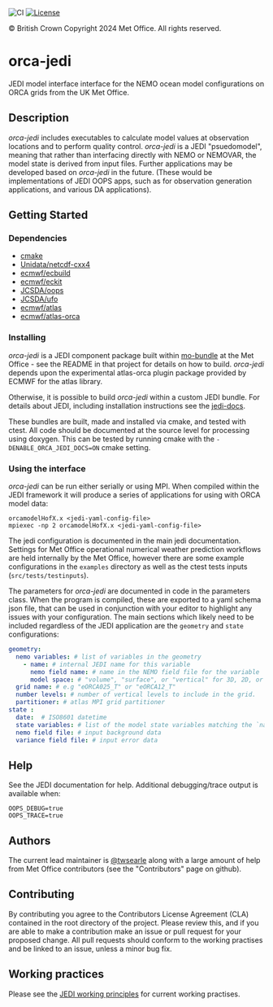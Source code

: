 ![CI](https://github.com/MetOffice/orca-jedi/actions/workflows/ci.yml/badge.svg)
[![License](https://img.shields.io/badge/License-BSD_3--Clause-blue.svg)](https://opensource.org/licenses/BSD-3-Clause)

&copy; British Crown Copyright 2024 Met Office. All rights reserved.

# orca-jedi

JEDI model interface interface for the NEMO ocean model configurations on ORCA grids from the UK Met Office.

## Description

_orca-jedi_ includes executables to calculate model values at observation locations and to perform quality control. _orca-jedi_ is a JEDI "psuedomodel", meaning that rather than interfacing directly with NEMO or NEMOVAR, the model state is derived from input files. Further applications may be developed based on _orca-jedi_ in the future. (These would be implementations of JEDI OOPS apps, such as for observation generation applications, and various DA applications).

## Getting Started

### Dependencies

  * [cmake](https://cmake.org/)
  * [Unidata/netcdf-cxx4](https://github.com/Unidata/netcdf-cxx4)
  * [ecmwf/ecbuild](https://github.com/ecmwf/ecbuild)
  * [ecmwf/eckit](https://github.com/ecmwf/eckit)
  * [JCSDA/oops](https://github.com/JCSDA/oops)
  * [JCSDA/ufo](https://github.com/JCSDA/ufo)
  * [ecmwf/atlas](https://github.com/ecmwf/atlas)
  * [ecmwf/atlas-orca](https://github.com/ecmwf/atlas-orca)

### Installing

_orca-jedi_ is a JEDI component package built within [mo-bundle](https://github.com/MetOffice/mo-bundle) at the Met Office - see the README in that project for details on how to build. _orca-jedi_ depends upon the experimental atlas-orca plugin package provided by ECMWF for the atlas library.

Otherwise, it is possible to build _orca-jedi_ within a custom JEDI bundle. For details about JEDI, including installation instructions see the [jedi-docs](http://jedi-docs.jcsda.org/).

These bundles are built, made and installed via cmake, and tested with ctest. All code should be documented at the source level for processing using doxygen. This can be tested by running cmake with the ``-DENABLE_ORCA_JEDI_DOCS=ON`` cmake setting.

### Using the interface

_orca-jedi_ can be run either serially or using MPI. When compiled within the JEDI framework it will produce a series of applications for using with ORCA model data:
```
orcamodelHofX.x <jedi-yaml-config-file>
mpiexec -np 2 orcamodelHofX.x <jedi-yaml-config-file>
```

The jedi configuration is documented in the main jedi documentation. Settings for Met Office operational numerical weather prediction workflows are held internally by the Met Office, however there are some example configurations in the ``examples`` directory as well as the ctest tests inputs (``src/tests/testinputs``).

The parameters for _orca-jedi_ are documented in code in the parameters class. When the program is compiled, these are exported to a yaml schema json file, that can be used in conjunction with your editor to highlight any issues with your configuration. The main sections which likely need to be included regardless of the JEDI application are the ``geometry`` and ``state`` configurations:

```yaml
geometry:
  nemo variables: # list of variables in the geometry
    - name: # internal JEDI name for this variable
      nemo field name: # name in the NEMO field file for the variable
      model space: # "volume", "surface", or "vertical" for 3D, 2D, or 1D field
  grid name: # e.g "eORCA025_T" or "eORCA12_T"
  number levels: # number of vertical levels to include in the grid.
  partitioner: # atlas MPI grid partitioner
state :
  date:  # ISO8601 datetime
  state variables: # list of the model state variables matching the `name` field above
  nemo field file: # input background data
  variance field file: # input error data
```

## Help

See the JEDI documentation for help. Additional debugging/trace output is available when:
```
OOPS_DEBUG=true
OOPS_TRACE=true
```

## Authors

The current lead maintainer is [@twsearle](https://github.com/twsearle) along with a large amount of help from Met Office contributors (see the "Contributors" page on github).
## Contributing

By contributing you agree to the Contributors License Agreement (CLA) contained in the root directory of the project. Please review this, and if you are able to make a contribution make an issue or pull request for your proposed change. All pull requests should conform to the working practises and be linked to an issue, unless a minor bug fix.

## Working practices

Please see the [JEDI working principles](https://jointcenterforsatellitedataassimilation-jedi-docs.readthedocs-hosted.com/en/latest/working-practices/index.html) for current working practises.
